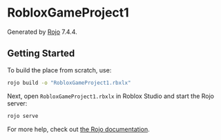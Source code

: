# RobloxGameProject1
Generated by [Rojo](https://github.com/rojo-rbx/rojo) 7.4.4.

## Getting Started
To build the place from scratch, use:

```bash
rojo build -o "RobloxGameProject1.rbxlx"
```

Next, open `RobloxGameProject1.rbxlx` in Roblox Studio and start the Rojo server:

```bash
rojo serve
```

For more help, check out [the Rojo documentation](https://rojo.space/docs).